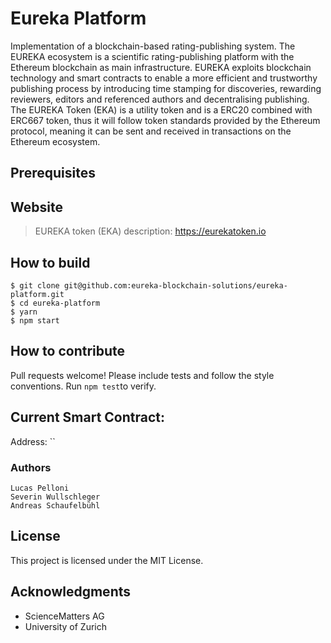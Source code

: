 
# Eureka Platform
Implementation of a blockchain-based rating-publishing system. 
The EUREKA ecosystem is a scientific rating-publishing platform with the Ethereum blockchain as main infrastructure. 
EUREKA exploits blockchain technology and smart contracts to enable a more efficient and trustworthy publishing process by introducing time stamping for discoveries, rewarding reviewers, editors and referenced authors and decentralising publishing.
The EUREKA Token (EKA) is a utility token and is a ERC20 combined with ERC667 token, thus it will follow token standards provided by the Ethereum protocol, meaning it can be sent and received in transactions on the Ethereum ecosystem.

## Prerequisites


## Website 
> EUREKA token (EKA) description: https://eurekatoken.io


## How to build
```
$ git clone git@github.com:eureka-blockchain-solutions/eureka-platform.git
$ cd eureka-platform
$ yarn
$ npm start
```

## How to contribute
Pull requests welcome! Please include tests and follow the style conventions. Run `npm test`to verify.

 ## Current Smart Contract: 

Address:  ``
 
  ### Authors
```
Lucas Pelloni
Severin Wullschleger
Andreas Schaufelbühl
```

## License

This project is licensed under the MIT License.

## Acknowledgments

* ScienceMatters AG
* University of Zurich